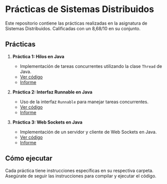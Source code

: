 # Prácticas de Sistemas Distribuidos

Este repositorio contiene las prácticas realizadas en la asignatura de Sistemas Distribuidos. Calificadas con un 8,68/10 en su conjunto.

## Prácticas

1. **Práctica 1: Hilos en Java**
   - Implementación de tareas concurrentes utilizando la clase `Thread` de Java.
   - [Ver código](Practica1-Hilos/src)
   - [Informe](Practica1-Hilos/docs/Practica1-Informe.md)

2. **Práctica 2: Interfaz Runnable en Java**
   - Uso de la interfaz `Runnable` para manejar tareas concurrentes.
   - [Ver código](Practica2-Runnable/src)
   - [Informe](Practica2-Runnable/docs/Practica2-Informe.md)

3. **Práctica 3: Web Sockets en Java**
   - Implementación de un servidor y cliente de Web Sockets en Java.
   - [Ver código](Practica3-WebSockets/src)
   - [Informe](Practica3-WebSockets/docs/Practica3-Informe.md)

## Cómo ejecutar

Cada práctica tiene instrucciones específicas en su respectiva carpeta. Asegúrate de seguir las instrucciones para compilar y ejecutar el código.
